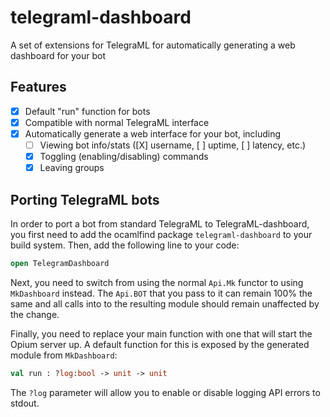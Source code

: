 # telegraml-dashboard
A set of extensions for TelegraML for automatically generating a web dashboard for your bot

## Features

* [X] Default "run" function for bots
* [X] Compatible with normal TelegraML interface
* [X] Automatically generate a web interface for your bot, including
  + [ ] Viewing bot info/stats ([X] username, [ ] uptime, [ ] latency, etc.)
  + [X] Toggling (enabling/disabling) commands
  + [X] Leaving groups

## Porting TelegraML bots

In order to port a bot from standard TelegraML to TelegraML-dashboard, you first need to add the 
ocamlfind package `telegraml-dashboard` to your build system. Then, add the following line to your code:

```ocaml
open TelegramDashboard
```

Next, you need to switch from using the normal `Api.Mk` functor to using `MkDashboard` instead. The 
`Api.BOT` that you pass to it can remain 100% the same and all calls into to the resulting module should 
remain unaffected by the change.

Finally, you need to replace your main function with one that will start the Opium server up. A default 
function for this is exposed by the generated module from `MkDashboard`:

```ocaml
val run : ?log:bool -> unit -> unit
```

The `?log` parameter will allow you to enable or disable logging API errors to stdout.
